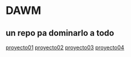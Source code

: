 # DAWM
un repo pa dominarlo a todo
---
[proyecto01](/proyecto01/)
[proyecto02](/proyecto02/)
[proyecto03](/proyecto03/)
[proyecto04](/proyecto04/)